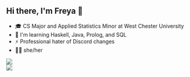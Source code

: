 ## Hi there, I'm Freya 👋
- 🎓 CS Major and Applied Statistics Minor at West Chester University
- 🌱 I'm learning Haskell, Java, Prolog, and SQL
- ⚡ Professional hater of Discord changes
- 🏳️‍⚧️ she/her

<a href="https://github.com/anuraghazra/github-readme-stats">
  <img src="https://github-readme-stats.vercel.app/api?username=LancersBucket&hide=stars&show_icons=true&theme=dark"/>
</a>

<br>

<a href="https://github.com/anuraghazra/convoychat">
  <img src="https://github-readme-stats.vercel.app/api/top-langs/?username=LancersBucket&layout=compact&theme=dark&langs_count=6"/>
</a>

<!--
**LancersBucket/LancersBucket** is a ✨ _special_ ✨ repository because its `README.md` (this file) appears on your GitHub profile.

Here are some ideas to get you started:

- 🔭 I’m currently working on ...
- 🌱 I’m currently learning ...
- 👯 I’m looking to collaborate on ...
- 🤔 I’m looking for help with ...
- 💬 Ask me about ...
- 📫 How to reach me: ...
- 😄 Pronouns: ...
- ⚡ Fun fact: ...
-->
